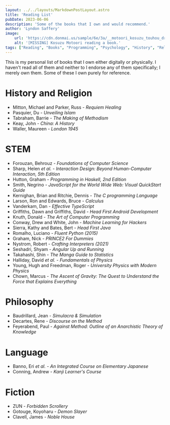 ```yaml
---
layout: ../../layouts/MarkdownPostLayout.astro
title: 'Reading List'
pubDate: 2023-06-06
description: 'Some of the books that I own and would recommend.'
author: 'Lyndon Saffery'
image:
    url: 'https://cdn.donmai.us/sample/6e/3a/__motoori_kosuzu_touhou_drawn_by_yumeno_ruruka__sample-6e3aeac9dea3b9f807ce0c95fb9f0d2e.jpg' 
    alt: '[MISSING] Kosuzu Motoori reading a book.'
tags: ["Reading", "Books", "Programming", "Psychology", "History", "Religion", "Science"]
---
```


This is my personal list of books that I own either digitally or physically. I haven't read all of them and neither to I endorse any of them specifically; I merely own them. Some of these I own purely for reference.

# History and Religion


* Mitton, Michael and Parker, Russ - _Requiem Healing_
* Pasquier, Du - _Unveiling Islam_
* Tabraham, Barrie - _The Making of Methodism_
* Keay, John - _China: A History_
* Waller, Maureen - _London 1945_

# STEM

* Forouzan, Behrouz - _Foundations of Computer Science_
* Sharp, Helen _et al._ - _Interaction Design: Beyond Human-Computer Interaction, 5th Edition_
* Hutton, Graham - _Programming in Haskell, 2nd Edition_
* Smith, Negrino - _JavaScript for the World Wide Web: Visual QuickStart Guide_
* Kernighan, Brian and Ritchie, Dennis - _The C programming Language_
* Larson, Ron and Edwards, Bruce - _Calculus_
* Vanderkam, Dan - _Effective TypeScript_
* Griffiths, Dawn and Griffiths, David - _Head First Android Development_
* Knuth, Donald - _The Art of Computer Programming_
* Conway, Drew and White, John - _Machine Learning for Hackers_
* Sierra, Kathy and Bates, Bert - _Head First Java_
* Romalho, Luciano - _Fluent Python (2015)_
* Graham, Nick - _PRINCE2 For Dummies_
* Nystrom, Robert - _Crafting Interpreters (2021)_
* Seshadri, Shyam - _Angular Up and Running_
* Takahashi, Shin - _The Manga Guide to Statistics_
* Halliday, David _et al._ - _Fundamentals of Physics_
* Young, Hugh and Freedman, Roger - _University Physics with Modern Physics_
* Chown, Marcus - _The Ascent of Gravity: The Quest to Understand the Force that Explains Everything_

# Philosophy
* Baudrillard, Jean - _Simulacra & Simulation_
* Decartes, Rene - _Discourse on the Method_
* Feyerabend, Paul - _Against Method: Outline of an Anarchistic Theory of Knowledge_

# Language
* Banno, Eri _et al._ - _An Integrated Course on Elementary Japanese_
* Conning, Andrew - _Kanji Learner's Course_

# Fiction
* ZUN - _Forbidden Scrollery_
* Gotouge, Koyoharu - _Demon Slayer_
* Clavell, James - _Noble House_